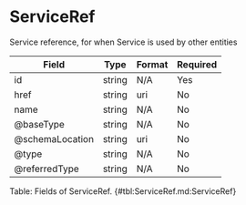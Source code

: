 <!--
    ATTENTION: This file was generated via gradle!
               Do NOT manually edit this file! Any such changes will be overwritten!
-->

# ServiceRef

Service reference, for when Service is used by other entities

| Field | Type | Format | Required |
|-------|---|--------|---|
| id | string | N/A | Yes |
| href | string | uri | No |
| name | string | N/A | No |
| \@baseType | string | N/A | No |
| \@schemaLocation | string | uri | No |
| \@type | string | N/A | No |
| \@referredType | string | N/A | No |

Table: Fields of ServiceRef. {#tbl:ServiceRef.md:ServiceRef}
